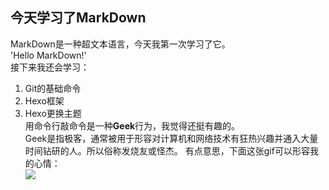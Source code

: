## 今天学习了MarkDown  
MarkDown是一种超文本语言，今天我第一次学习了它。  
'Hello MarkDown!'  
接下来我还会学习：  
1. Git的基础命令
1. Hexo框架
1. Hexo更换主题  
用命令行敲命令是一种**Geek**行为，我觉得还挺有趣的。  
Geek是指极客，通常被用于形容对计算机和网络技术有狂热兴趣并通入大量时间钻研的人。所以俗称发烧友或怪杰。
有点意思，下面这张gif可以形容我的心情：  
![](https://qgt-style.oss-cn-hangzhou.aliyuncs.com/newcoursep4/g1/g1-2-2/tenor.gif)

